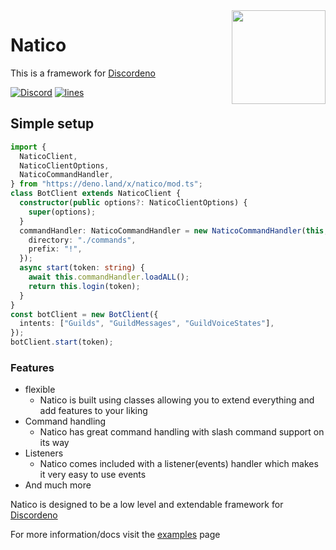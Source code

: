 <img align="right" src="https://avatars.githubusercontent.com/u/85624930?s=200&v=4" height="150px">

# Natico

This is a framework for [Discordeno](https://github.com/discordeno/discordeno)

[![Discord](https://img.shields.io/discord/748956745409232945?color=7289da&logo=discord&logoColor=dark)](https://discord.gg/KkMKCchJb8)
[![lines](https://img.shields.io/tokei/lines/github/naticoo/framework?color=7289da&logo=superuser&logoColor=dark)](https://deno.land/x/natico)

## Simple setup

```ts
import {
  NaticoClient,
  NaticoClientOptions,
  NaticoCommandHandler,
} from "https://deno.land/x/natico/mod.ts";
class BotClient extends NaticoClient {
  constructor(public options?: NaticoClientOptions) {
    super(options);
  }
  commandHandler: NaticoCommandHandler = new NaticoCommandHandler(this, {
    directory: "./commands",
    prefix: "!",
  });
  async start(token: string) {
    await this.commandHandler.loadALL();
    return this.login(token);
  }
}
const botClient = new BotClient({
  intents: ["Guilds", "GuildMessages", "GuildVoiceStates"],
});
botClient.start(token);
```

### Features

- flexible
  - Natico is built using classes allowing you to extend everything and add
    features to your liking
- Command handling
  - Natico has great command handling with slash command support on its way
- Listeners
  - Natico comes included with a listener(events) handler which makes it very
    easy to use events
- And much more

Natico is designed to be a low level and extendable framework for
[Discordeno](https://github.com/discordeno/discordeno)

For more information/docs visit the
[examples](https://github.com/naticoo/examplebot) page
